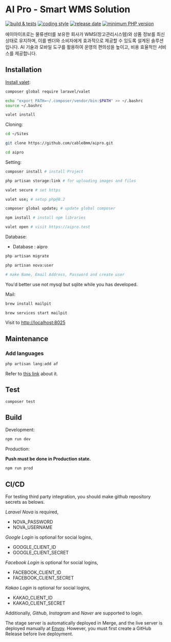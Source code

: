 # AI Pro - Smart WMS Solution

[![build & tests](https://github.com/cable8mm/aipro/actions/workflows/tests.yml/badge.svg)](https://github.com/cable8mm/aipro/actions/workflows/tests.yml)
[![coding style](https://github.com/cable8mm/aipro/actions/workflows/coding-style-php.yml/badge.svg)](https://github.com/cable8mm/aipro/actions/workflows/coding-style-php.yml)
[![release date](https://img.shields.io/github/release-date/cable8mm/aipro)](https://github.com/cable8mm/aipro/releases)
[![minimum PHP version](https://img.shields.io/badge/php-%3E%3D_8.2.0-8892BF.svg)](https://github.com/cable8mm/aipro)

에이아이프로는 물류센터를 보유한 회사가 WMS(창고관리시스템)와 상품 정보를 최신 상태로 유지하며, 이를 벤더와 소비자에게 효과적으로 제공할 수 있도록 설계된 솔루션입니다. AI 기술과 모바일 도구를 활용하여 운영의 편의성을 높이고, 비용 효율적인 서비스를 제공합니다.

## Installation

[Install valet](https://laravel.com/docs/10.x/valet#installation):

```sh
composer global require laravel/valet

echo "export PATH=~/.composer/vendor/bin:$PATH" >> ~/.bashrc
source ~/.bashrc

valet install
```

Cloning:

```sh
cd ~/Sites

git clone https://github.com/cable8mm/aipro.git

cd aipro
```

Setting:

```sh
composer install # install Project

php artisan storage:link # for uploading images and files

valet secure # set https

valet use; # setup php@8.2

composer global update; # update global composer

npm install # install npm libraries

valet open # visit https://aipro.test
```

Database:

- Database : aipro

```sh
php artisan migrate

php artisan nova:user

# make Name, Email Address, Password and create user
```

You'd better use not mysql but sqlite while you has developed.

Mail:

```sh
brew install mailpit

brew services start mailpit
```

Visit to <http://localhost:8025>

## Maintenance

### Add languages

```sh
php artisan lang:add af
```

Refer to [this link](https://laravel-lang.com/available-locales-list.html#lists-available-locales-am) about it.

## Test

```sh
composer test
```

## Build

Development:

```sh
npm run dev
```

Production:

**Push must be done in Production state.**

```sh
npm run prod
```

## CI/CD

For testing third party integration, you should make github repository secrets as belows.

*Laravel Nova* is required,

- NOVA_PASSWORD
- NOVA_USERNAME

*Google Login* is optional for social logins,

- GOOGLE_CLIENT_ID
- GOOGLE_CLIENT_SECRET

*Facebook Login* is optional for social logins,

- FACEBOOK_CLIENT_ID
- FACEBOOK_CLIENT_SECRET

*Kakao Login* is optional for social logins,

- KAKAO_CLIENT_ID
- KAKAO_CLIENT_SECRET

Additionally, *Github*, *Instagram* and *Naver* are supported to login.

The stage server is automatically deployed in Merge, and the live server is deployed manually at [Envoy](https://envoyer.io/). However, you must first create a GitHub Release before live deployment.
